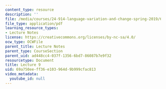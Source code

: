 ```yaml
---
content_type: resource
description: ''
file: /media/courses/24-914-language-variation-and-change-spring-2019/69a750eeff36e103964d9b999cfac813_MIT24_914s19_lec9.pdf
file_type: application/pdf
learning_resource_types:
- Lecture Notes
license: https://creativecommons.org/licenses/by-nc-sa/4.0/
ocw_type: OCWFile
parent_title: Lecture Notes
parent_type: CourseSection
parent_uid: ad448cc4-037f-1356-6bd7-86087b7e9f32
resourcetype: Document
title: Lecture 9
uid: 69a750ee-ff36-e103-964d-9b999cfac813
video_metadata:
  youtube_id: null
---
```

